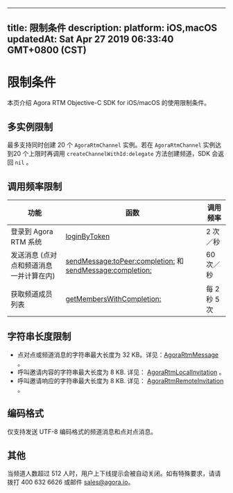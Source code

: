 
---
title: 限制条件
description: 
platform: iOS,macOS
updatedAt: Sat Apr 27 2019 06:33:40 GMT+0800 (CST)
---
# 限制条件
本页介绍 Agora RTM Objective-C SDK for iOS/macOS 的使用限制条件。


## 多实例限制

最多支持同时创建 20 个 `AgoraRtmChannel` 实例。若在 `AgoraRtmChannel` 实例达到20 个上限时再调用 `createChannelWithId:delegate` 方法创建频道，SDK 会返回 `nil` 。

## 调用频率限制

| 功能                                                  | 函数                                                      | 调用频率                |
| ----------------------------------------------------------- | ------------------------------------------------------------ | ------------------------------ |
| 登录到 Agora RTM 系统                              | [loginByToken](https://docs.agora.io/cn/Real-time-Messaging/API%20Reference/RTM_oc/Classes/AgoraRtmKit.html#//api/name/createChannelWithId:delegate:) | 2 次／秒         |
| 发送消息 (点对点和频道消息一并计算在内) | [sendMessage:toPeer:completion:](https://docs.agora.io/cn/Real-time-Messaging/API%20Reference/RTM_oc/Classes/AgoraRtmKit.html#//api/name/sendMessage:toPeer:completion:) 和 [sendMessage:completion:](https://docs.agora.io/cn/Real-time-Messaging/API%20Reference/RTM_oc/Classes/AgoraRtmChannel.html#//api/name/sendMessage:completion:)  | 60 次／秒          |
| 获取频道成员列表                    | [getMembersWithCompletion:](https://docs.agora.io/cn/Real-time-Messaging/API%20Reference/RTM_oc/Classes/AgoraRtmChannel.html#//api/name/getMembersWithCompletion:) | 每 2 秒 5 次 |

## 字符串长度限制

- 点对点或频道消息的字符串最大长度为 32 KB。详见：[AgoraRtmMessage](https://docs.agora.io/cn/Real-time-Messaging/API%20Reference/RTM_oc/Classes/AgoraRtmMessage.html) 。
- 呼叫邀请内容的字符串最大长度为 8 KB. 详见：  [AgoraRtmLocalInvitation](https://docs.agora.io/cn/Real-time-Messaging/API%20Reference/RTM_oc/Classes/AgoraRtmLocalInvitation.html) 。
- 呼叫邀请响应的字符串最大长度为 8 KB. 详见： [AgoraRtmRemoteInvitation](https://docs.agora.io/cn/Real-time-Messaging/API%20Reference/RTM_oc/Classes/AgoraRtmRemoteInvitation.html) 。

## 编码格式

仅支持发送 UTF-8 编码格式的频道消息和点对点消息。


## 其他 

当频道人数超过 512 人时，用户上下线提示会被自动关闭。如有特殊要求，请请拨打 400 632 6626 或邮件 sales@agora.io。
